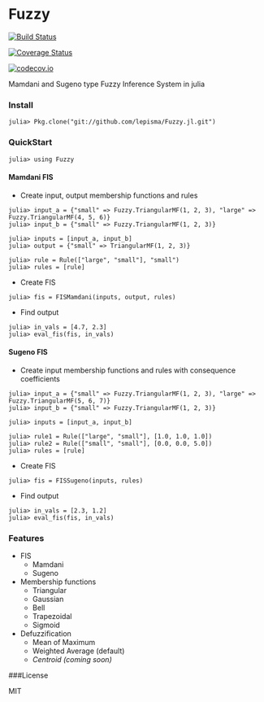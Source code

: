 # Fuzzy

[![Build Status](https://travis-ci.org/phelipe/Fuzzy.jl.svg?branch=master)](https://travis-ci.org/phelipe/Fuzzy.jl)

[![Coverage Status](https://coveralls.io/repos/phelipe/Fuzzy.jl/badge.svg?branch=master&service=github)](https://coveralls.io/github/phelipe/Fuzzy.jl?branch=master)

[![codecov.io](http://codecov.io/github/phelipe/Fuzzy.jl/coverage.svg?branch=master)](http://codecov.io/github/phelipe/Fuzzy.jl?branch=master)

Mamdani and Sugeno type Fuzzy Inference System in julia

### Install

`julia> Pkg.clone("git://github.com/lepisma/Fuzzy.jl.git")`

### QuickStart

`julia> using Fuzzy`

#### Mamdani FIS

-	Create input, output membership functions and rules

```
julia> input_a = {"small" => Fuzzy.TriangularMF(1, 2, 3), "large" => Fuzzy.TriangularMF(4, 5, 6)}
julia> input_b = {"small" => Fuzzy.TriangularMF(1, 2, 3)}

julia> inputs = [input_a, input_b]
julia> output = {"small" => TriangularMF(1, 2, 3)}

julia> rule = Rule(["large", "small"], "small")
julia> rules = [rule]
```
    
-	Create FIS

```
julia> fis = FISMamdani(inputs, output, rules)
```

-	Find output

```
julia> in_vals = [4.7, 2.3]
julia> eval_fis(fis, in_vals)
```

#### Sugeno FIS

-	Create input membership functions and rules with consequence coefficients

```
julia> input_a = {"small" => Fuzzy.TriangularMF(1, 2, 3), "large" => Fuzzy.TriangularMF(5, 6, 7)}
julia> input_b = {"small" => Fuzzy.TriangularMF(1, 2, 3)}

julia> inputs = [input_a, input_b]

julia> rule1 = Rule(["large", "small"], [1.0, 1.0, 1.0])
julia> rule2 = Rule(["small", "small"], [0.0, 0.0, 5.0])
julia> rules = [rule]
```
    
-	Create FIS

```
julia> fis = FISSugeno(inputs, rules)
```

-	Find output

```
julia> in_vals = [2.3, 1.2]
julia> eval_fis(fis, in_vals)
```

### Features

-	FIS
	-	Mamdani
    -	Sugeno
-	Membership functions
	-	Triangular
    -	Gaussian
    -	Bell
    -	Trapezoidal
    -	Sigmoid
-	Defuzzification
	-	Mean of Maximum
    -	Weighted Average (default)
    -	*Centroid (coming soon)*

###License

MIT
